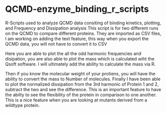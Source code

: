 # QCMD-enzyme_binding_r_scripts
R-Scripts used to analyze QCMD data consiting of binding kinetics, plotting, and Frequency and Dissipation analysis
This script is for two different runs on the QCMD to compare different proteins.
They are imported as CSV files, I am working on adding the text feature, this way when you export the QCMD data, you will not have
to convert it to CSV

Here you are able to plot the all the odd harmonic frequencies and disipation, you are also able to plot the mass which is calculated
wiht the Qsoft software.  I will ultimately add the ability to calculate the mass via R.

Then if you know the molecular weight of your protiens, you will have the ability to convert the mass to Number of molecules.
Finally I have been able to plot the normalized dissipation from the 3rd harmonic of Protein 1 and 2, subtract the two and see the 
difference.  This is an important feature to have the abilty to see the flexibility of the protein in comparison to one another.
This is a nice feature when you are looking at mutants derived from a wildtype protein.
